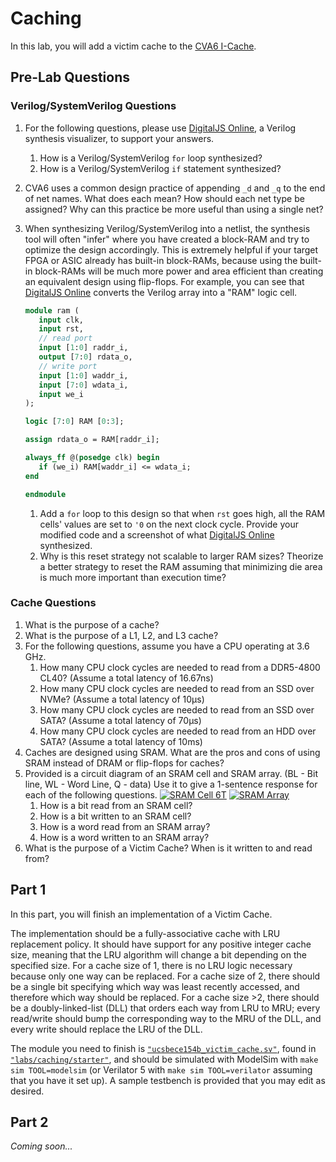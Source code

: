 
# Caching

In this lab, you will add a victim cache to the [CVA6 I-Cache](https://github.com/openhwgroup/cva6/blob/master/core/cache_subsystem/cva6_icache.sv).

## Pre-Lab Questions

### Verilog/SystemVerilog Questions

1. For the following questions, please use [DigitalJS Online](https://digitaljs.tilk.eu/), a Verilog synthesis visualizer, to support your answers.
    1. How is a Verilog/SystemVerilog `for` loop synthesized?
    2. How is a Verilog/SystemVerilog `if` statement synthesized?
2. CVA6 uses a common design practice of appending `_d` and `_q` to the end of net names. What does each mean? How should each net type be assigned? Why can this practice be more useful than using a single net?
3. When synthesizing Verilog/SystemVerilog into a netlist, the synthesis tool will often "infer" where you have created a block-RAM and try to optimize the design accordingly. This is extremely helpful if your target FPGA or ASIC already has built-in block-RAMs, because using the built-in block-RAMs will be much more power and area efficient than creating an equivalent design using flip-flops. For example, you can see that [DigitalJS Online](https://digitaljs.tilk.eu/) converts the Verilog array into a "RAM" logic cell.

   ```systemverilog
   module ram (
      input clk,
      input rst,
      // read port
      input [1:0] raddr_i,
      output [7:0] rdata_o,
      // write port
      input [1:0] waddr_i,
      input [7:0] wdata_i,
      input we_i
   );

   logic [7:0] RAM [0:3];

   assign rdata_o = RAM[raddr_i];

   always_ff @(posedge clk) begin
      if (we_i) RAM[waddr_i] <= wdata_i;
   end

   endmodule
   ```

   1. Add a `for` loop to this design so that when `rst` goes high, all the RAM cells' values are set to `'0` on the next clock cycle. Provide your modified code and a screenshot of what [DigitalJS Online](https://digitaljs.tilk.eu/) synthesized.
   2. Why is this reset strategy not scalable to larger RAM sizes? Theorize a better strategy to reset the RAM assuming that minimizing die area is much more important than execution time?

### Cache Questions

1. What is the purpose of a cache?
2. What is the purpose of a L1, L2, and L3 cache?
3. For the following questions, assume you have a CPU operating at 3.6 GHz.
    1. How many CPU clock cycles are needed to read from a DDR5-4800 CL40? (Assume a total latency of 16.67ns)
    2. How many CPU clock cycles are needed to read from an SSD over NVMe? (Assume a total latency of 10&mu;s)
    3. How many CPU clock cycles are needed to read from an SSD over SATA? (Assume a total latency of 70&mu;s)
    4. How many CPU clock cycles are needed to read from an HDD over SATA? (Assume a total latency of 10ms)
4. Caches are designed using SRAM. What are the pros and cons of using SRAM instead of DRAM or flip-flops for caches?
5. Provided is a circuit diagram of an SRAM cell and SRAM array. (BL - Bit line, WL - Word Line, Q - data) Use it to give a 1-sentence response for each of the following questions.
    [![SRAM Cell 6T](./caching/SRAM_Cell_6T.svg)](https://en.wikipedia.org/wiki/Static_random-access_memory)
    [![SRAM Array](./caching/SRAM_Array.png)](http://www.barth-dev.de/knowledge-corner/digital-design/memory-array-architectures/)
    1. How is a bit read from an SRAM cell?
    2. How is a bit written to an SRAM cell?
    3. How is a word read from an SRAM array?
    4. How is a word written to an SRAM array?
6. What is the purpose of a Victim Cache? When is it written to and read from?

## Part 1

In this part, you will finish an implementation of a Victim Cache.

The implementation should be a fully-associative cache with LRU replacement policy. It should have support for any positive integer cache size, meaning that the LRU algorithm will change a bit depending on the specified size. For a cache size of 1, there is no LRU logic necessary because only one way can be replaced. For a cache size of 2, there should be a single bit specifying which way was least recently accessed, and therefore which way should be replaced. For a cache size >2, there should be a doubly-linked-list (DLL) that orders each way from LRU to MRU; every read/write should bump the corresponding way to the MRU of the DLL, and every write should replace the LRU of the DLL.

The module you need to finish is [`"ucsbece154b_victim_cache.sv"`](https://github.com/sifferman/labs-with-cva6/tree/main/labs/caching/starter/ucsbece154b_victim_cache.sv), found in [`"labs/caching/starter"`](https://github.com/sifferman/labs-with-cva6/tree/main/labs/caching/starter), and should be simulated with ModelSim with `make sim TOOL=modelsim` (or Verilator 5 with `make sim TOOL=verilator` assuming that you have it set up). A sample testbench is provided that you may edit as desired.

## Part 2

*Coming soon...*
